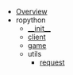 * [Overview](index.md)
* ropython
    * [\_\_init\_\_](ropython//__init__.md)
    * [client](ropython/client.md)
    * [game](ropython/game.md)
    * utils
        * [request](ropython/utils/request.md)